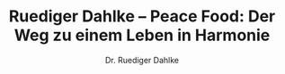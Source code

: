 ---
draft: false
title: "Ruediger Dahlke – Peace Food: Der Weg zu einem Leben in Harmonie"
description:
slug: "ruediger-dahlke-peace-food-ein-leben-in-harmonie"
robots: "index, follow"
sitemap:
  exclude: false
  priority: 0.8
  changefreq: "weekly"
type: kurse
layout: kursesingle

# Autor
author: "Dr. Ruediger Dahlke"
authorlink: ""
keywords:
  - Peace Food
  - vegane Ernährung
  - Gesundheit
  - Ruediger Dahlke
  - Gesunde Ernährung

kursekategorien:
  - Ruediger Dahlke
mdnz_kurse_archiv_title_: ""
mdnz_kurse_archiv_image_: ""
mdnz_kurse_archiv_shortdescription_: ""

mdnz_kurse_single_short_title_right: "Peace Food Onlinekurs"
mdnz_kurse_single_shortdescription_right: |
  In diesem umfassenden Onlinekurs mit Dr. Ruediger Dahlke erfahren Sie, wie Sie durch eine pflanzlich-vollwertige Ernährung Ihre Gesundheit fördern und ein Leben in Harmonie führen können.

# Preise
mdnz_kurse_single_price_: "499 €"
mdnz_kurse_single_special_offer_price_: "149 €"
mdnz_kurse_single_special_offer_description_: "Sonderpreis: Jetzt für kurze Zeit!"
mdnz_kurse_artikelnr: 398647

# Kursbilder
mdnz_kurse_single_image_: "img/autorenmentoren/ruediger-dahlke/ruediger-dahlke.jpg"
mdnz_kurse_single_mentoren_home_gallery_: ""
mdnz_kurse_single_mentoren_home_gallery_link_: ""

cta_text_ogskd: "Mit Rabatt bestellen"
mdnz_affiliateLink_ogskd: "https://www.digistore24.com/link/95xmk5lemndh/"
mdnz_prettyLink_ogskd: "ruediger-dahlke-peace-food-kurs-0gskd"

cta_text_mgskd: "Kurs bestellen"
mdnz_affiliateLink_mgskd: "https://www.digistore24.com/link/m9c593cpt3pm/"
mdnz_prettyLink_mgskd: "ruediger-dahlke-peace-food-kurs-mgskd"

mdnz_show_cta_kurse_landingpage: false
cta_text_landingpage: "Mehr erfahren"
mdnz_affiliateLinkLandingpage: "https://www.digistore24.com/link/efuz429qn2cr/"
mdnz_prettyLinkLandingpage: "peace-food-info"

mdnz_kurse_single_hinweis: "Die Bestellung wird seriös und ohne Risiko für Sie durch unseren Partner Digistore24 durchgeführt."

mdnz_kurse_single_description_title: "Ihr Weg zu nachhaltiger Gesundheit und Wohlbefinden"

# Kursbeschreibung
mdnz_kurse_single_description_: |
  ## Peace Food - Der neue, vertiefende Onlinekurs

  Bist du bereit, deine Reise zu einem gesünderen und friedlicheren Leben zu beginnen? In zehn fundierten Lektionen gibt dir Dr. Ruediger Dahlke wertvolle Einsichten, praktische Tipps und tiefgründige Anregungen. Du wirst erfahren, wie die Idee von Peace Food entstanden ist und was hinter diesem Ernährungskonzept steckt. Darüber hinaus lernst du, welche positiven Auswirkungen diese Ernährung auf deine Gesundheit hat und warum Peace Food eine wunderbare Möglichkeit ist, Frieden zu stiften – nicht nur für dich selbst, sondern auch für unseren Planeten und alle Lebewesen.

  ### Lektionsübersicht

  #### Wie kam es zu Peace Food?
  - Der Unterschied zwischen veganer Ernährung und Peace Food
  - Welche Chancen und Möglichkeiten Peace Food bietet
  - Warum eine Ernährungsumstellung nicht nur für dich selbst sinnvoll ist
  - Wie Ruediger Dahlke das Konzept von Peace Food entwickelte

  #### Dein Start
  - Wie uns die Evolution bei der Umstellung auf pflanzliche Ernährung hilft
  - Was du von den „blauen Zonen“ lernen kannst
  - Wie du den Einstieg in eine vollwertige, pflanzliche Ernährung meistern kannst

  #### Warum essen wir eigentlich Tiere?
  - Es gibt keinen natürlichen Grund, Fleisch zu konsumieren
  - Wie eine verzerrte Wahrnehmung unser Weltbild verändert hat
  - Warum Fleischkonsum oft mit Angst verbunden ist

  #### Der Schatten von Peace Food
  - Warum du deine Motivation und Ausreden genau kennen solltest
  - Wie eine erhöhte Sensibilität durch Peace Food sowohl Vorteil als auch Herausforderung sein kann
  - Tipps, wie du Konflikte in Partnerschaften vermeiden kannst

  #### Peace Food - Die großen Krankheitsbilder Teil 1
  - Wie du großen Krankheitsbildern effektiv vorbeugen kannst
  - Warum die Psyche eine entscheidende Rolle spielt
  - Der Einfluss der Ernährung auf unsere Gesundheit

  #### Die großen Krankheitsbilder Teil 2
  - Wie du Alzheimer vorbeugen und sogar heilen kannst
  - Warum es wichtig ist, das innere Kind in dein Leben zu integrieren
  - Warum du dich deinen Konflikten stellen solltest
  - Die Rolle von Peace Food bei der Lösung dieser Probleme

  #### Ernährungstherapie
  - Wie du deine Gesundheit durch gezielte Ernährung verbessern kannst
  - Wie du Krankheiten durch deine Ernährung heilen kannst
  - Was du über Lebensmittelunverträglichkeiten wissen solltest

  #### Die Angst, nicht genug zu bekommen
  - Welche Nährstoffe dein Körper braucht, um gesund zu bleiben
  - Wie du deinen Nährstoffbedarf decken kannst
  - Was du zusätzlich zu deiner Ernährung einnehmen solltest

  #### Bio Fleisch und Milch
  - Warum Biofleisch keine echte Alternative ist
  - Welche Probleme der Konsum von Fisch mit sich bringt
  - Warum Milch für uns schädlich ist

  #### Vision/Rituale
  - Warum es uns so schwerfällt, Gewohnheiten zu verändern
  - Warum wir dennoch den Schritt wagen sollten
  - Wie ein Feld ansteckender Gesundheit uns und der Gemeinschaft hilft

  ## Spezialpreis nur für kurze Zeit!

  Nutze jetzt die Gelegenheit, dir den vollständigen Onlinekurs und alle zusätzlichen Bonusmaterialien zu sichern, um dich optimal auf deinem Weg zu unterstützen!

  **Jetzt für nur einmalig 149,- statt regulär 499,00 € oder hier bereits ab 37 € mit der bequemen Ratenzahlung!**

  Als Teilnehmer erhältst du nicht nur den Kursinhalt, sondern ein vollständiges Paket an Zusatzmaterialien, die dir helfen, dein Wissen zu vertiefen und umzusetzen. Diese Materialien stehen dir zur Verfügung:

  - Der vollständige Onlinekurs "Peace Food": In insgesamt 10 ausführlichen Lektionen erfährst du alles über Peace Food und wie du diese gesunde und heilende Ernährung in dein Leben integrieren kannst, um Körper und Geist in Harmonie zu bringen.
  - Audiobook: Alle Lektionen stehen auch als Audiodateien zum Herunterladen zur Verfügung, damit du sie überall anhören kannst.
  - Workbook: Lade dir das komplette Arbeitsbuch herunter, das dir hilft, dein Wissen zu festigen und Platz für eigene Notizen bietet.
  - Art- und typgerechte Ernährung: In einem zusätzlichen Video erfährst du, welche Ernährung am besten zu deinem Typ passt, und erhältst praktische Tipps, die du sofort umsetzen kannst.
  - Geführte Meditation: Mit dieser Meditation kannst du deinen Heilungsprozess unterstützen und deinen inneren Tempel besuchen.
  - Rezepte: Du erhältst zahlreiche Peace-Food-Rezepte, die du ausprobieren kannst!
---